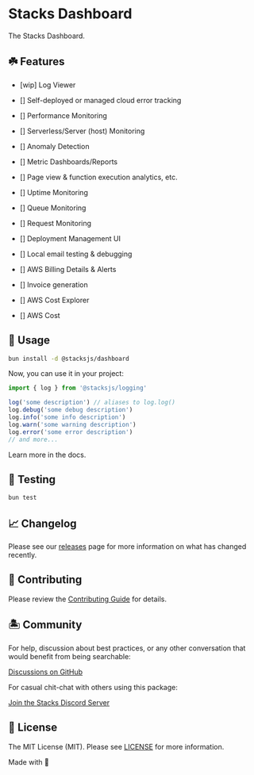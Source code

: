 # Stacks Dashboard

The Stacks Dashboard.

## ☘️ Features

- [wip] Log Viewer

- [] Self-deployed or managed cloud error tracking
- [] Performance Monitoring
- [] Serverless/Server (host) Monitoring
- [] Anomaly Detection
- [] Metric Dashboards/Reports
- [] Page view & function execution analytics, etc.
- [] Uptime Monitoring
- [] Queue Monitoring
- [] Request Monitoring
- [] Deployment Management UI
- [] Local email testing & debugging
- [] AWS Billing Details & Alerts
- [] Invoice generation
- [] AWS Cost Explorer
- [] AWS Cost

## 🤖 Usage

```bash
bun install -d @stacksjs/dashboard
```

Now, you can use it in your project:

```js
import { log } from '@stacksjs/logging'

log('some description') // aliases to log.log()
log.debug('some debug description')
log.info('some info description')
log.warn('some warning description')
log.error('some error description')
// and more...
```

Learn more in the docs.

## 🧪 Testing

```bash
bun test
```

## 📈 Changelog

Please see our [releases](https://github.com/stacksjs/stacks/releases) page for more information on what has changed recently.

## 🚜 Contributing

Please review the [Contributing Guide](https://github.com/stacksjs/contributing) for details.

## 🏝 Community

For help, discussion about best practices, or any other conversation that would benefit from being searchable:

[Discussions on GitHub](https://github.com/stacksjs/stacks/discussions)

For casual chit-chat with others using this package:

[Join the Stacks Discord Server](https://discord.gg/stacksjs)

## 📄 License

The MIT License (MIT). Please see [LICENSE](https://github.com/stacksjs/stacks/tree/main/LICENSE.md) for more information.

Made with 💙
